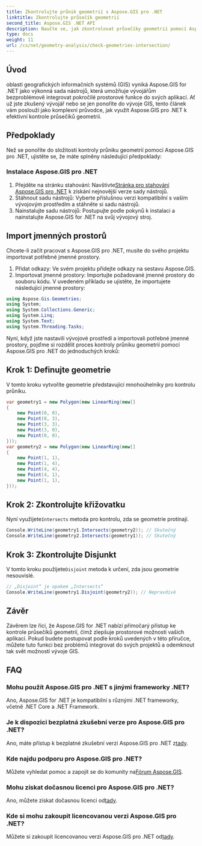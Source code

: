 ```yaml
---
title: Zkontrolujte průnik geometrií s Aspose.GIS pro .NET
linktitle: Zkontrolujte průsečík geometrií
second_title: Aspose.GIS .NET API
description: Naučte se, jak zkontrolovat průsečíky geometrií pomocí Aspose.GIS pro .NET s podrobnými pokyny. Vylepšete svůj vývoj GIS bez námahy.
type: docs
weight: 11
url: /cs/net/geometry-analysis/check-geometries-intersection/
---
```

## Úvod
oblasti geografických informačních systémů (GIS) vyniká Aspose.GIS for .NET jako výkonná sada nástrojů, která umožňuje vývojářům bezproblémově integrovat pokročilé prostorové funkce do svých aplikací. Ať už jste zkušený vývojář nebo se jen ponoříte do vývoje GIS, tento článek vám poslouží jako komplexní průvodce, jak využít Aspose.GIS pro .NET k efektivní kontrole průsečíků geometrií.
## Předpoklady
Než se ponoříte do složitosti kontroly průniku geometrií pomocí Aspose.GIS pro .NET, ujistěte se, že máte splněny následující předpoklady:
### Instalace Aspose.GIS pro .NET
1.  Přejděte na stránku stahování: Navštivte[Stránka pro stahování Aspose.GIS pro .NET](https://releases.aspose.com/gis/net/) k získání nejnovější verze sady nástrojů.
2. Stáhnout sadu nástrojů: Vyberte příslušnou verzi kompatibilní s vaším vývojovým prostředím a stáhněte si sadu nástrojů.
3. Nainstalujte sadu nástrojů: Postupujte podle pokynů k instalaci a nainstalujte Aspose.GIS for .NET na svůj vývojový stroj.

## Import jmenných prostorů
Chcete-li začít pracovat s Aspose.GIS pro .NET, musíte do svého projektu importovat potřebné jmenné prostory.
1. Přidat odkazy: Ve svém projektu přidejte odkazy na sestavu Aspose.GIS.
2. Importovat jmenné prostory: Importujte požadované jmenné prostory do souboru kódu. V uvedeném příkladu se ujistěte, že importujete následující jmenné prostory:
```csharp
using Aspose.Gis.Geometries;
using System;
using System.Collections.Generic;
using System.Linq;
using System.Text;
using System.Threading.Tasks;
```

Nyní, když jste nastavili vývojové prostředí a importovali potřebné jmenné prostory, pojďme si rozdělit proces kontroly průniku geometrií pomocí Aspose.GIS pro .NET do jednoduchých kroků:
## Krok 1: Definujte geometrie
V tomto kroku vytvoříte geometrie představující mnohoúhelníky pro kontrolu průniku.
```csharp
var geometry1 = new Polygon(new LinearRing(new[]
{
    new Point(0, 0),
    new Point(0, 3),
    new Point(3, 3),
    new Point(3, 0),
    new Point(0, 0),
}));
var geometry2 = new Polygon(new LinearRing(new[]
{
    new Point(1, 1),
    new Point(1, 4),
    new Point(4, 4),
    new Point(4, 1),
    new Point(1, 1),
}));
```
## Krok 2: Zkontrolujte křižovatku
 Nyní využijete`Intersects` metoda pro kontrolu, zda se geometrie protínají.
```csharp
Console.WriteLine(geometry1.Intersects(geometry2)); // Skutečný
Console.WriteLine(geometry2.Intersects(geometry1)); // Skutečný
```
## Krok 3: Zkontrolujte Disjunkt
 V tomto kroku použijete`Disjoint` metoda k určení, zda jsou geometrie nesouvislé.
```csharp
// „Disjoint“ je opakem „Intersects“
Console.WriteLine(geometry1.Disjoint(geometry2)); // Nepravdivé
```

## Závěr
Závěrem lze říci, že Aspose.GIS for .NET nabízí přímočarý přístup ke kontrole průsečíků geometrií, čímž zlepšuje prostorové možnosti vašich aplikací. Pokud budete postupovat podle kroků uvedených v této příručce, můžete tuto funkci bez problémů integrovat do svých projektů a odemknout tak svět možností vývoje GIS.
## FAQ
### Mohu použít Aspose.GIS pro .NET s jinými frameworky .NET?
Ano, Aspose.GIS for .NET je kompatibilní s různými .NET frameworky, včetně .NET Core a .NET Framework.
### Je k dispozici bezplatná zkušební verze pro Aspose.GIS pro .NET?
 Ano, máte přístup k bezplatné zkušební verzi Aspose.GIS pro .NET z[tady](https://releases.aspose.com/).
### Kde najdu podporu pro Aspose.GIS pro .NET?
 Můžete vyhledat pomoc a zapojit se do komunity na[Fórum Aspose.GIS](https://forum.aspose.com/c/gis/33).
### Mohu získat dočasnou licenci pro Aspose.GIS pro .NET?
 Ano, můžete získat dočasnou licenci od[tady](https://purchase.aspose.com/temporary-license/).
### Kde si mohu zakoupit licencovanou verzi Aspose.GIS pro .NET?
 Můžete si zakoupit licencovanou verzi Aspose.GIS pro .NET od[tady](https://purchase.aspose.com/buy).